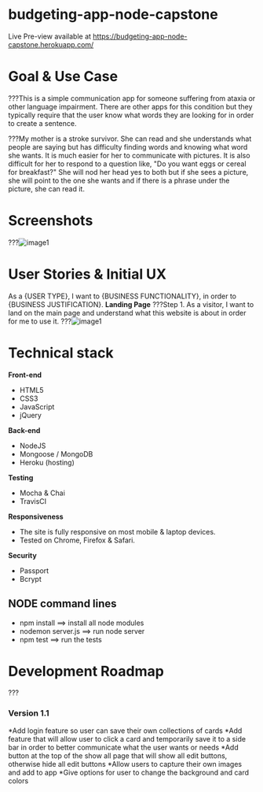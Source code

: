 # budgeting-app-node-capstone
Live Pre-view available at https://budgeting-app-node-capstone.herokuapp.com/

# Goal & Use Case

???This is a simple communication app for someone suffering from ataxia or other language impairment. There are other apps for this condition but they typically require that the user know what words they are looking for in order to create a sentence.

???My mother is a stroke survivor. She can read and she understands what people are saying but has difficulty finding words and knowing what word she wants. It is much easier for her to communicate with pictures. It is also difficult for her to respond to a question like, "Do you want eggs or cereal for breakfast?" She will nod her head yes to both but if she sees a picture, she will point to the one she wants and if there is a phrase under the picture, she can read it.



# Screenshots
???![image1](https://github.com/kimcheru18/non-verbal-communication-fullstack-capstone/blob/master/github-images/landing-page.png)



# User Stories & Initial UX
As a {USER TYPE}, I want to {BUSINESS FUNCTIONALITY}, in order to {BUSINESS JUSTIFICATION}.
**Landing Page**
???Step 1. As a visitor, I want to land on the main page and understand what this website is about in order for me to use it.
???![image1](https://github.com/kimcheru18/non-verbal-communication-fullstack-capstone/blob/master/wireframe-images/site-info-page.png)


# Technical stack

**Front-end**
 * HTML5
 * CSS3
 * JavaScript
 * jQuery

**Back-end**
 * NodeJS
 * Mongoose / MongoDB
 * Heroku (hosting)

**Testing**
 * Mocha & Chai
 * TravisCI

**Responsiveness**
 * The site is fully responsive on most mobile & laptop devices.
 * Tested on Chrome, Firefox & Safari.

**Security**
 * Passport
 * Bcrypt

 ## NODE command lines
* npm install ==> install all node modules
* nodemon server.js ==> run node server
* npm test ==> run the tests

# Development Roadmap
???

### Version 1.1
 *Add login feature so user can save their own collections of cards
 *Add feature that will allow user to click a card and temporarily save it to a side bar in order to better communicate what the user wants or needs
 *Add button at the top of the show all page that will show all edit buttons, otherwise hide all edit buttons
 *Allow users to capture their own images and add to app
  *Give options for user to change the background and card colors
